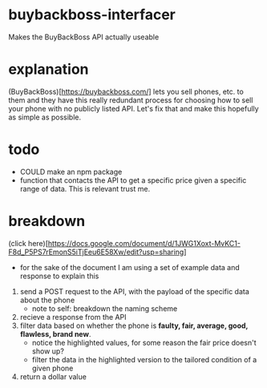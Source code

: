 # buybackboss-interfacer
Makes the BuyBackBoss API actually useable

# explanation
(BuyBackBoss)[https://buybackboss.com/] lets you sell phones, etc. to them and they have this really redundant process for choosing how to sell your phone
with no publicly listed API. Let's fix that and make this hopefully as simple as possible.

# todo
- COULD make an npm package
- function that contacts the API to get a specific price given a specific range of data. This is relevant trust me.

# breakdown
(click here)[https://docs.google.com/document/d/1JWG1Xoxt-MvKC1-F8d_P5PS7rEmonS5iTjEeu6E58Xw/edit?usp=sharing]
- for the sake of the document I am using a set of example data and response to explain this
1. send a POST request to the API, with the payload of the specific data about the phone
   - note to self: breakdown the naming scheme
2. recieve a response from the API
3. filter data based on whether the phone is **faulty, fair, average, good, flawless, brand new**.
   - notice the highlighted values, for some reason the fair price doesn't show up?
   - filter the data in the highlighted version to the tailored condition of a given phone
5. return a dollar value
